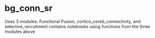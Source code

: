 # bg_conn_sr
 Uses 3 modules: Functional Fusion, cortico_cereb_connectivity, and selective_recruitment
 contains notebooks using functions from the three modules above 
 